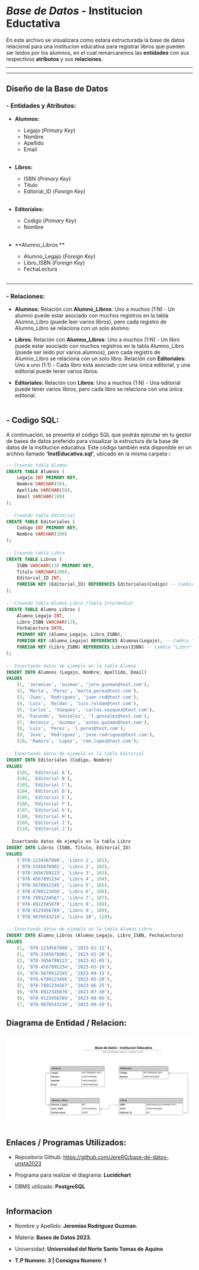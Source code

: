 # *Base de Datos* - Institucion Eductativa

En este archivo se visualizara como estara estructurada la base de datos relacional para una institucion educativa para registrar libros que pueden ser leidos por los alumnos, en el cual remarcaremos las **entidades** con sus respectivos **atributos** y sus **relaciones.**

---
___

## Diseño de la Base de Datos
### - Entidades y Atributos:
- **Alumnos:**
    * Legajo (*Primary Key*)
    * Nombre
    * Apellido
    * Email
<br></br>

- **Libros:**
    * ISBN (*Primary Key*)
    * Titulo
    * Editorial_ID (*Foreign Key*) 
<br></br>

- **Editoriales:**
    * Codigo (*Primary Key*)
    * Nombre
<br></br>

- **Alumno_Libros   **
    * Alumno_Legajo (*Foreign Key*)
    * Libro_ISBN (*Foreign Key*)
    * FechaLectura
<br></br>

---
### - Relaciones:
* **Alumnos:** Relación con **Alumno_Libros**: Uno a muchos (1:N) - Un alumno puede estar asociado con muchos registros en la tabla Alumno_Libro (puede leer varios libros), pero cada registro de Alumno_Libro se relaciona con un solo alumno.

* **Libros**: Relación con **Alumno_Libros**: Uno a muchos (1:N) - Un libro puede estar asociado con muchos registros en la tabla Alumno_Libro (puede ser leído por varios alumnos), pero cada registro de Alumno_Libro se relaciona con un solo libro.
Relación con **Editoriales**: Uno a uno (1:1) - Cada libro está asociado con una única editorial, y una editorial puede tener varios libros.

* **Editoriales**: Relación con **Libros**: Uno a muchos (1:N) - Una editorial puede tener varios libros, pero cada libro se relaciona con una única editorial.
<br></br>


## -  Codigo SQL:

A continuación, se presenta el código SQL que podrás ejecutar en tu gestor de bases de datos preferido para visualizar la estructura de la base de datos de la institucion educativa. Este código también está disponible en un archivo llamado **'InstEducativa.sql'**, ubicado en la misma carpeta **:**

```sql
-- Creando tabla Alumno
CREATE TABLE Alumnos (
    Legajo INT PRIMARY KEY,
    Nombre VARCHAR(50),
    Apellido VARCHAR(50),
    Email VARCHAR(100)
);

-- Creando tabla Editorial
CREATE TABLE Editoriales (
    Codigo INT PRIMARY KEY,
    Nombre VARCHAR(100)
);

-- Creando tabla Libro
CREATE TABLE Libros (
    ISBN VARCHAR(13) PRIMARY KEY,
    Título VARCHAR(200),
    Editorial_ID INT,
    FOREIGN KEY (Editorial_ID) REFERENCES Editoriales(Codigo) -- Cambio "Editorial" a "Editoriales"
);

-- Creando tabla Alumno_Libro (Tabla Intermedia)
CREATE TABLE Alumno_Libros (
    Alumno_Legajo INT,
    Libro_ISBN VARCHAR(13),
    FechaLectura DATE,
    PRIMARY KEY (Alumno_Legajo, Libro_ISBN),
    FOREIGN KEY (Alumno_Legajo) REFERENCES Alumnos(Legajo), -- Cambio "Alumno" a "Alumnos"
    FOREIGN KEY (Libro_ISBN) REFERENCES Libros(ISBN) -- Cambio "Libro" a "Libros"
);

-- Insertando datos de ejemplo en la tabla Alumno
INSERT INTO Alumnos (Legajo, Nombre, Apellido, Email)
VALUES
    (1, 'Jeremias', 'Guzman', 'jere.guzman@test.com'),
    (2, 'Marta', 'Perez', 'marta.perez@test.com'),
    (3, 'Juan', 'Rodriguez', 'juan.rod@test.com'),
    (4, 'Luis', 'Roldan', 'luis.roldan@test.com'),
    (5, 'Carlos', 'Vazquez', 'carlos.vazquez@test.com'),
    (6, 'Facundo', 'Gonzalez', 'f.gonzalez@test.com'),
    (7, 'Antonio', 'Guzman', 'anton.guzman@test.com'),
    (8, 'Luis', 'Perez', 'l.perez@test.com'),
    (9, 'Jose', 'Rodriguez', 'jose.rodriguez@test.com'),
    (10, 'Ramiro', 'Lopez', 'ram.lopez@test.com');

-- Insertando datos de ejemplo en la tabla Editorial
INSERT INTO Editoriales (Codigo, Nombre)
VALUES
    (101, 'Editorial A'),
    (102, 'Editorial B'),
    (103, 'Editorial C'),
    (104, 'Editorial D'),
    (105, 'Editorial E'),
    (106, 'Editorial F'),
    (107, 'Editorial G'),
    (108, 'Editorial H'),
    (109, 'Editorial I'),
    (110, 'Editorial J');

- Insertando datos de ejemplo en la tabla Libro
INSERT INTO Libros (ISBN, Título, Editorial_ID)
VALUES
    ('978-1234567890', 'Libro 1', 101),
    ('978-2345678901', 'Libro 2', 102),
    ('978-3456789123', 'Libro 3', 103),
    ('978-4567891234', 'Libro 4', 104),
    ('978-5678912345', 'Libro 5', 105),
    ('978-6789123456', 'Libro 6', 106),
    ('978-7891234567', 'Libro 7', 107),
    ('978-8912345678', 'Libro 8', 108),
    ('978-9123456789', 'Libro 9', 109),
    ('978-9876543210', 'Libro 10', 110);
	
-- Insertando datos de ejemplo en la tabla Alumno_Libro
INSERT INTO Alumno_Libros (Alumno_Legajo, Libro_ISBN, FechaLectura)
VALUES
    (1, '978-1234567890', '2023-01-15'),
    (1, '978-2345678901', '2023-02-20'),
    (2, '978-3456789123', '2023-02-05'),
    (3, '978-4567891234', '2023-03-10'),
    (4, '978-5678912345', '2023-04-15'),
    (4, '978-6789123456', '2023-05-20'),
    (5, '978-7891234567', '2023-06-25'),
    (6, '978-8912345678', '2023-07-30'),
    (6, '978-9123456789', '2023-08-05'),
    (7, '978-9876543210', '2023-09-10');

```
## Diagrama de Entidad / Relacion:

![Diagrama entidad relacion](DB-InstEducativa.png)
<br></br>

## Enlaces / Programas Utilizados:

* Repositorio Github: https://github.com/JereRG/base-de-datos-unsta2023

* Programa para realizar el diagrama: **Lucidchart**

* DBMS utilizado: **PostgreSQL**
<br></br>

## Informacion
* Nombre y Apellido: **Jeremias Rodriguez Guzman.**

* Materia: **Bases de Datos 2023.**

* Universidad: **Universidad del Norte Santo Tomas de Aquino**

*  **T.P Numero: 3 | Consigna Numero: 1**










